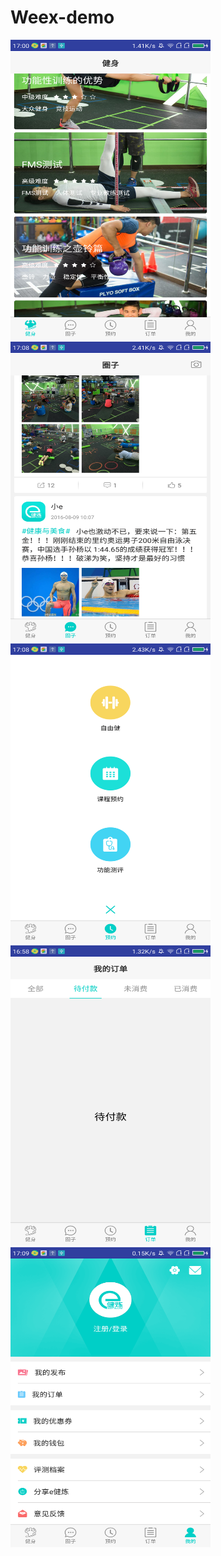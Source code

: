 # Weex-demo

<img src="/screen/健身.png" width=320 height=480 />
<img src="/screen/圈子.png" width=320 height=480 />
<img src="/screen/预约.png" width=320 height=480 />
<img src="/screen/订单.png" width=320 height=480 />
<img src="/screen/我的.png" width=320 height=480 />
